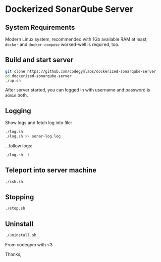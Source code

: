 Dockerized SonarQube Server
===

System Requirements
---

Modern Linux system, recommended with 1Gb available RAM at least; `docker` and 
`docker-compose` worked-well is required, too.

Build and start server
---

```bash
git clone https://github.com/codegymlabs/dockerized-sonarqube-server
cd dockerized-sonarqube-server
./up.sh
```

After server started, you can logged in with username and password is `admin` both.

Logging
---

Show logs and fetch log into file:

```bash
./log.sh
./log.sh >> sonar-log.log
```

...follow logs:

```bash
./log.sh -f
```

Teleport into server machine
---

```bash
./ssh.sh
```

Stopping
---

```bash
./stop.sh
```

Uninstall
---

```bash
./uninstall.sh
```

From codegym with <3

Thanks,